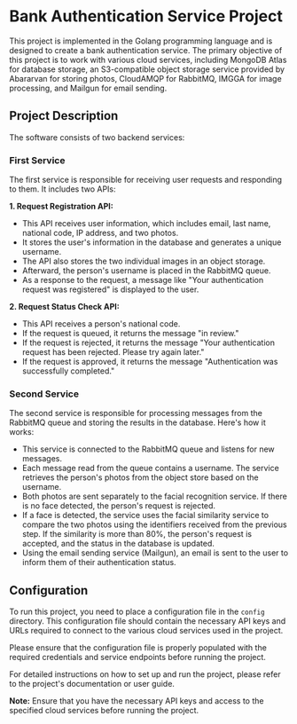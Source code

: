 # Bank Authentication Service Project

This project is implemented in the Golang programming language and is designed to create a bank authentication service. The primary objective of this project is to work with various cloud services, including MongoDB Atlas for database storage, an S3-compatible object storage service provided by Abararvan for storing photos, CloudAMQP for RabbitMQ, IMGGA for image processing, and Mailgun for email sending.

## Project Description

The software consists of two backend services:

### First Service

The first service is responsible for receiving user requests and responding to them. It includes two APIs:

**1. Request Registration API:**
- This API receives user information, which includes email, last name, national code, IP address, and two photos.
- It stores the user's information in the database and generates a unique username.
- The API also stores the two individual images in an object storage.
- Afterward, the person's username is placed in the RabbitMQ queue.
- As a response to the request, a message like "Your authentication request was registered" is displayed to the user.

**2. Request Status Check API:**
- This API receives a person's national code.
- If the request is queued, it returns the message "in review."
- If the request is rejected, it returns the message "Your authentication request has been rejected. Please try again later."
- If the request is approved, it returns the message "Authentication was successfully completed."

### Second Service

The second service is responsible for processing messages from the RabbitMQ queue and storing the results in the database. Here's how it works:

- This service is connected to the RabbitMQ queue and listens for new messages.
- Each message read from the queue contains a username. The service retrieves the person's photos from the object store based on the username.
- Both photos are sent separately to the facial recognition service. If there is no face detected, the person's request is rejected.
- If a face is detected, the service uses the facial similarity service to compare the two photos using the identifiers received from the previous step. If the similarity is more than 80%, the person's request is accepted, and the status in the database is updated.
- Using the email sending service (Mailgun), an email is sent to the user to inform them of their authentication status.

## Configuration

To run this project, you need to place a configuration file in the `config` directory. This configuration file should contain the necessary API keys and URLs required to connect to the various cloud services used in the project.

Please ensure that the configuration file is properly populated with the required credentials and service endpoints before running the project.

For detailed instructions on how to set up and run the project, please refer to the project's documentation or user guide.

**Note:** Ensure that you have the necessary API keys and access to the specified cloud services before running the project.
